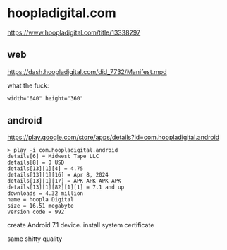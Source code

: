 # hoopladigital.com

https://www.hoopladigital.com/title/13338297

## web

<https://dash.hoopladigital.com/did_7732/Manifest.mpd>

what the fuck:

~~~xml
width="640" height="360"
~~~

## android

https://play.google.com/store/apps/details?id=com.hoopladigital.android

~~~
> play -i com.hoopladigital.android
details[6] = Midwest Tape LLC
details[8] = 0 USD
details[13][1][4] = 4.75
details[13][1][16] = Apr 8, 2024
details[13][1][17] = APK APK APK APK
details[13][1][82][1][1] = 7.1 and up
downloads = 4.32 million
name = hoopla Digital
size = 16.51 megabyte
version code = 992
~~~

create Android 7.1 device. install system certificate

same shitty quality
